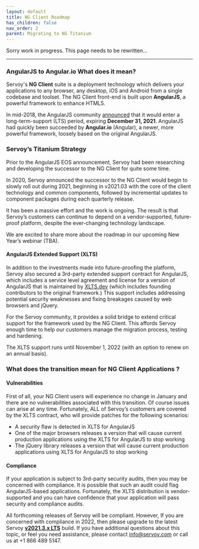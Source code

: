 ```yaml
---
layout: default
title: NG Client Roadmap
has_children: false
nav_order: 2
parent: Migrating to NG Titanium
---
```


Sorry work in progress. This page needs to be rewritten...

------

### **AngularJS to Angular.io What does it mean?**

Servoy's **NG Client** suite is a deployment technology which delivers your applications to any browser, any desktop, iOS and Android from a single codebase and toolset. The NG Client front-end is built upon **AngularJS**, a powerful framework to enhance HTML5. 

In mid-2018, the AngularJS community [announced](https://docs.angularjs.org/misc/version-support-status) that it would enter a long-term-support (LTS) period, expiring **December 31, 2021**. AngularJS had quickly been succeeded by **Angular.io** (Angular), a newer, more powerful framework, loosely based on the original AngularJS.

### **Servoy’s Titanium Strategy**

Prior to the AngularJS EOS announcement, Servoy had been researching and developing the successor to the NG Client for quite some time.

In 2020, Servoy announced the successor to the NG Client would begin to slowly roll out during 2021, beginning in v2021.03 with the core of the client technology and common components, followed by incremental updates to component packages during each quarterly release. 

It has been a massive effort and the work is ongoing. The result is that Servoy’s customers can continue to depend on a vendor-supported, future-proof platform, despite the ever-changing technology landscape.

We are excited to share more about the roadmap in our upcoming New Year’s webinar (TBA).

#### **AngularJS Extended Support (XLTS)**

In addition to the investments made into future-proofing the platform, Servoy also secured a 3rd-party extended support contract for AngularJS, which includes a service level agreement and license for a version of AngularJS that is maintained by [XLTS.dev](https://xlts.dev/angularjs) (which includes founding contributors to the original framework.) This support includes addressing potential security weaknesses and fixing breakages caused by web browsers and jQuery.

For the Servoy community, it provides a solid bridge to extend critical support for the framework used by the NG Client. This affords Servoy enough time to help our customers manage the migration process, testing and hardening.

The XLTS support runs until November 1, 2022 (with an option to renew on an annual basis).

### **What does the transition mean for NG Client Applications ?**

#### **Vulnerabilities**

First of all, your NG Client users will experience no change in January and there are no vulnerabilities associated with this transition. Of course issues can arise at any time. Fortunately, ALL of Servoy’s customers are covered by the XLTS contract, who will provide patches for the following scenarios:

- A security flaw is detected in XLTS for AngularJS
- One of the major browsers releases a version that will cause current production applications using the XLTS for AngularJS to stop working
- The jQuery library releases a version that will cause current production applications using XLTS for AngularJS to stop working

#### **Compliance**

If your application is subject to 3rd-party security audits, then you may be concerned with compliance. It is possible that such an audit could flag AngularJS-based applications. Fortunately, the XLTS distribution is vendor-supported and you can have confidence that your application will pass security and compliance audits.

All forthcoming releases of Servoy will be compliant. However, If you are concerned with compliance in 2022, then please upgrade to the latest Servoy [**v2021.3.x LTS**](https://build.servoy.com/latest/servoy_lts_latest/) build. If you have additional questions about this topic, or feel you need assistance, please contact [info@servoy.com](mailto:info@servoy.com) or call us at +1 866 489 5147. 